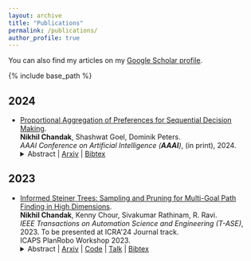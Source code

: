 ```yaml
---
layout: archive
title: "Publications"
permalink: /publications/
author_profile: true
---
```




<style>

table {
  margin-bottom: 1rem;
  width: 100%;
  font-size: 85%;
  border: 0px solid $border-color;
  border-collapse: collapse;
}

td,
th {
  padding:  1rem .25rem;
  border: 0px solid $border-color;
}

th {
  text-align: left;
}

tbody tr:nth-child(odd) td,
tbody tr:nth-child(odd) th {
  background-color: transparent;
}

.message {
  /* background-color: transparent; */
  background-color: #f8f8f8; /* Light grey background */
  border-left: 4px solid #2c3e50; /* Vertical line to the left */
  padding: 15px; /* Adds space inside the borders */
  margin: 10px 0; /* Adds space outside the borders */
}

paper {
 color: #; 
 font-weight:bold;
}


#bibtex-chandak2023informed {
  display: none; /* Keeps the BibTex hidden by default */
  background-color: #f9f9f9; /* Light background for the BibTex block */
  border: 1px solid #ddd; /* Adds a border around the BibTex block */
  padding: 10px; /* Adds space inside the BibTex block */
  margin-top: 10px; /* Adds space above the BibTex block */
  white-space: pre-wrap; /* Preserves formatting and wraps text */
  font-family: "Courier New", monospace; /* Sets font to monospace for code-like appearance */
}

#bibtex-chandak2023informed pre {
  margin: 0; /* Removes default margin from pre tag */
}


</style>


You can also find my articles on my
<a href="https://scholar.google.com/citations?user=8_lfEOsAAAAJ&hl=en"> Google Scholar profile</a>.

<!--
{% include base_path %}

{% for post in site.publications reversed %}
  {% include archive-single.html %}
{% endfor %}
-->


{% include base_path %}

## <a name="year2024"></a> 2024  

* [Proportional Aggregation of Preferences for Sequential Decision Making](https://arxiv.org/abs/2306.14858).     
    **Nikhil Chandak**, Shashwat Goel, Dominik Peters.\
    <i>AAAI Conference on Artificial Intelligence (**AAAI**)</i>, (in print), 2024.
    <details>
                <summary>Abstract |  <a href="https://arxiv.org/abs/2306.14858">Arxiv</a> | <a href="javascript:void(0)" onclick="(function(target, id) { if ($('#' + id).css('display') == 'block') { $('#' + id).hide('fast'); $(target).text('bibtex') } else { $('#' + id).show('fast'); $(target).text('bibtex▲') } })(this, 'bibtex-chandak2023proportional');">Bibtex</a> </summary>   
                  <p class="message">
                  We study the problem of fair sequential decision making given voter preferences. In each round, a decision rule must choose a decision from a set of alternatives where each voter reports which of these alternatives they approve. Instead of going with the most popular choice in each round, we aim for proportional representation. We formalize this aim using axioms based on Proportional Justified Representation (PJR), which were proposed in the literature on multi-winner voting and were recently adapted to multi-issue decision making. The axioms require that every group of α% of the voters, if it agrees in every round (i.e., approves a common alternative), then those voters must approve at least α% of the decisions. A stronger version of the axioms requires that every group of α% of the voters that agrees in a β fraction of rounds must approve β⋅α% of the decisions. We show that three attractive voting rules satisfy axioms of this style. One of them (Sequential Phragmén) makes its decisions online, and the other two satisfy strengthened versions of the axioms but make decisions semi-online (Method of Equal Shares) or fully offline (Proportional Approval Voting). The first two are polynomial-time computable, and the latter is based on an NP-hard optimization, but it admits a polynomial-time local search algorithm that satisfies the same axiomatic properties. We present empirical results for these rules based on synthetic data and U.S. political elections. We also run experiments using the moral machine dataset about ethical dilemmas. We train preference models on user responses from different countries and let the models cast votes. We find that aggregating these votes using our rules leads to a more equal utility distribution across demographics than making decisions using a single global preference model.
                  </p>
              </details>           
    <!-- [[arXiv](https://arxiv.org/abs/2306.14858)] -->
    <!-- [<a href="https://arxiv.org/abs/2306.14858">Arxiv</a> | <a href="javascript:void(0)" onclick="(function(target, id) { if ($('#' + id).css('display') == 'block') { $('#' + id).hide('fast'); $(target).text('bibtex') } else { $('#' + id).show('fast'); $(target).text('bibtex▲') } })(this, 'bibtex-chandak2023proportional');">bibtex</a>] --> 
    <!-- [[code](https://github.com/lunjohnzhang/warehouse_env_gen_nca_public)]   -->  
<div id="bibtex-chandak2023proportional" style="display:none">
<pre>@article{chandak2023proportional,
  title={Proportional Aggregation of Preferences for Sequential Decision Making},
  author={Chandak, Nikhil and Goel, Shashwat and Peters, Dominik},
  journal={arXiv preprint arXiv:2306.14858},
  year={2023}
}
</pre></div>

## <a name="year2023"></a> 2023  

* [Informed Steiner Trees: Sampling and Pruning for Multi-Goal Path Finding in High Dimensions](https://ieeexplore.ieee.org/abstract/document/10243500/).          
   **Nikhil Chandak**, Kenny Chour, Sivakumar Rathinam, R. Ravi.            
    <i>IEEE Transactions on Automation Science and Engineering (T-ASE)</i>, 2023. To be presented at ICRA'24 Journal track.  
    ICAPS PlanRobo Workshop 2023.
    <details>
                <summary>Abstract | <a href="https://arxiv.org/abs/2205.04548">Arxiv</a> | <a href="https://github.com/nikhilchandak/InformedSteinerTrees">Code</a> | <a href="https://youtu.be/-IcSHw5EfaU">Talk</a> | <a href="javascript:void(0)" onclick="(function(target, id) { if ($('#' + id).css('display') == 'block') { $('#' + id).hide('fast'); $(target).text('Bibtex') } else { $('#' + id).show('fast'); $(target).text('Bibtex▲') } })(this, 'bibtex-chandak2023informed');">Bibtex</a> </summary>   
                  <p class="message">
                  We interleave sampling based motion planning methods with pruning ideas from minimum spanning tree algorithms to develop a new approach for solving a Multi-Goal Path Finding (MGPF) problem in high dimensional spaces. The approach alternates between sampling points from selected regions in the search space and de-emphasizing regions that may not lead to good solutions for MGPF. Our approach provides an asymptotic, 2-approximation guarantee for MGPF. We also present extensive numerical results to illustrate the advantages of our proposed approach over uniform sampling in terms of the quality of the solutions found and computation speed. 
                  </p>
<div id="bibtex-chandak2023informed" style="display:none">
<pre>@article{chandak2023informed,
  title={Informed steiner trees: Sampling and pruning for multi-goal path finding in high dimensions},
  author={Chandak, Nikhil and Chour, Kenny and Rathinam, Sivakumar and Ravi, Ramamoorthi},
  journal={IEEE Transactions on Automation Science and Engineering},
  year={2023},
  publisher={IEEE}
}
</pre></div>
    </details>        
<!--
    [[arXiv](https://arxiv.org/abs/2205.04548)]
    [[code]()]
    [[ICAPS 2023 PlanRobo Workshop - Oral Talk](https://youtu.be/-IcSHw5EfaU)]        
    <!-- [[publisher](https://doi.org/10.1007/s10514-023-10148-y)] --> 
